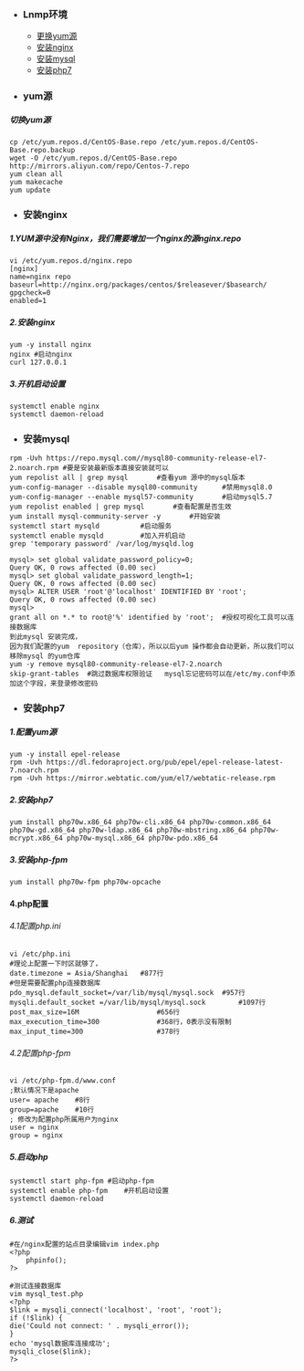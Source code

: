 + ### Lnmp环境 
    + [更换yum源](#yum源)
    + [安装nginx](#安装nginx)
    + [安装mysql](#安装mysql)
    + [安装php7](#安装php7)
+ ### yum源
##### 切换yum源
```
cp /etc/yum.repos.d/CentOS-Base.repo /etc/yum.repos.d/CentOS-Base.repo.backup
wget -O /etc/yum.repos.d/CentOS-Base.repo http://mirrors.aliyun.com/repo/Centos-7.repo
yum clean all
yum makecache
yum update
```
+ ### 安装nginx

##### 1.YUM源中没有Nginx，我们需要增加一个nginx的源nginx.repo
```
vi /etc/yum.repos.d/nginx.repo
[nginx]
name=nginx repo
baseurl=http://nginx.org/packages/centos/$releasever/$basearch/
gpgcheck=0
enabled=1
```
##### 2.安装nginx
```
yum -y install nginx
nginx #启动nginx
curl 127.0.0.1
```
##### 3.开机启动设置
```
systemctl enable nginx
systemctl daemon-reload
```
+ ### 安装mysql
```
rpm -Uvh https://repo.mysql.com//mysql80-community-release-el7-2.noarch.rpm	#要是安装最新版本直接安装就可以
yum repolist all | grep mysql		#查看yum 源中的mysql版本
yum-config-manager --disable mysql80-community		#禁用mysql8.0
yum-config-manager --enable mysql57-community		#启动mysql5.7
yum repolist enabled | grep mysql		#查看配置是否生效
yum install mysql-community-server -y		#开始安装
systemctl start mysqld			#启动服务
systemctl enable mysqld			#加入开机启动
grep 'temporary password' /var/log/mysqld.log

mysql> set global validate_password_policy=0;
Query OK, 0 rows affected (0.00 sec)
mysql> set global validate_password_length=1;
Query OK, 0 rows affected (0.00 sec)
mysql> ALTER USER 'root'@'localhost' IDENTIFIED BY 'root';
Query OK, 0 rows affected (0.00 sec)
mysql> 
grant all on *.* to root@'%' identified by 'root';	#授权可视化工具可以连接数据库
到此mysql 安装完成，
因为我们配置的yum  repository（仓库），所以以后yum 操作都会自动更新，所以我们可以移除mysql 的yum仓库
yum -y remove mysql80-community-release-el7-2.noarch
skip-grant-tables  #跳过数据库权限验证	mysql忘记密码可以在/etc/my.conf中添加这个字段，来登录修改密码
```
+ ### 安装php7
##### 1.配置yum源
```
yum -y install epel-release
rpm -Uvh https://dl.fedoraproject.org/pub/epel/epel-release-latest-7.noarch.rpm
rpm -Uvh https://mirror.webtatic.com/yum/el7/webtatic-release.rpm
```
##### 2.安装php7
```
yum install php70w.x86_64 php70w-cli.x86_64 php70w-common.x86_64 php70w-gd.x86_64 php70w-ldap.x86_64 php70w-mbstring.x86_64 php70w-mcrypt.x86_64 php70w-mysql.x86_64 php70w-pdo.x86_64
```
##### 3.安装php-fpm
```
yum install php70w-fpm php70w-opcache
```
#### 4.php配置

###### 4.1配置php.ini
```
vi /etc/php.ini
#理论上配置一下时区就够了，
date.timezone = Asia/Shanghai	#877行
#但是需要配置php连接数据库
pdo_mysql.default_socket=/var/lib/mysql/mysql.sock	#957行
mysqli.default_socket =/var/lib/mysql/mysql.sock		#1097行
post_max_size=16M					#656行
max_execution_time=300				#368行，0表示没有限制
max_input_time=300					#378行
```
###### 4.2配置php-fpm
```
vi /etc/php-fpm.d/www.conf
;默认情况下是apache
user= apache	#8行
group=apache	#10行
; 修改为配置php所属用户为nginx
user = nginx
group = nginx
```
##### 5.启动php
```
systemctl start php-fpm	#启动php-fpm
systemctl enable php-fpm	#开机启动设置
systemctl daemon-reload
```
##### 6.测试
```
#在/nginx配置的站点目录编辑vim index.php 
<?php
    phpinfo();
?>

#测试连接数据库
vim mysql_test.php
<?php
$link = mysqli_connect('localhost', 'root', 'root');
if (!$link) {
die('Could not connect: ' . mysqli_error());
}
echo 'mysql数据库连接成功';
mysqli_close($link);
?>
```
